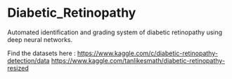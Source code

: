 # Diabetic_Retinopathy
Automated identification and grading system of diabetic retinopathy using deep neural networks.

Find the datasets here : https://www.kaggle.com/c/diabetic-retinopathy-detection/data
                         https://www.kaggle.com/tanlikesmath/diabetic-retinopathy-resized
